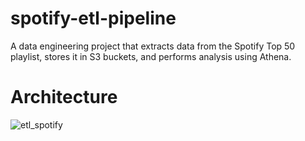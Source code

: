 # spotify-etl-pipeline
A data engineering project that extracts data from the Spotify Top 50 playlist, stores it in S3 buckets, and performs analysis using Athena.

# Architecture
![etl_spotify](https://github.com/GauravBohra2001/spotify-etl-pipeline/assets/113661738/b75b0fdf-8e00-4234-bbf5-45b079b6adef)
